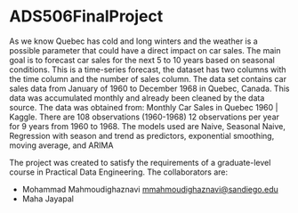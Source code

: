 # ADS506FinalProject
As we know Quebec has cold and long winters and the weather is a possible parameter that could have a direct impact on car sales.
The main goal is to forecast car sales for the next 5 to 10 years based on seasonal conditions.
This is a time-series forecast, the dataset has two columns with the time column and the number of sales column. The data set contains car sales data from January of 1960 to December 1968 in Quebec, Canada. This data was accumulated monthly and already been cleaned by the data source. The data was obtained from: Monthly Car Sales in Quebec 1960 | Kaggle. There are 108 observations (1960-1968) 12 observations per year for 9 years from 1960 to 1968.
The models used are Naive, Seasonal Naive, Regression with season and trend as predictors, exponential smoothing, moving average, and ARIMA

The project was created to satisfy the requirements of a graduate-level course in Practical Data Engineering. The collaborators are:
* Mohammad Mahmoudighaznavi <mmahmoudighaznavi@sandiego.edu>
* Maha Jayapal

